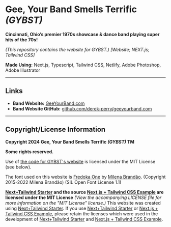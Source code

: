 # Gee, Your Band Smells Terrific _(GYBST)_
**Cincinnati, Ohio’s premier 1970s showcase & dance band playing super hits of the 70s!**

_(This repository contains the website for GYBST.)_
_[Website; NEXT.js; Tailwind CSS]_

**Made Using:** Next.js, Typescript, Tailwind CSS, Netlify, Adobe Photoshop, Adobe Illustrator

---

## Links
- **Band Website:** [GeeYourBand.com](https://GeeYourBand.com "Visit the band website for Gee, Your Band Smells Terrific (GYBST) at GeeYourBand.com")
- **Band Website GitHub:** [github.com/derek-perry/geeyourband.com](https://github.com/derek-perry/geeyourband.com "Visit the GitHub for GeeYourBand.com at github.com/derek-perry/geeyourband.com")

---

## Copyright/License Information
**Copyright 2024 Gee, Your Band Smells Terrific _(GYBST)_ TM**

**Some rights reserved.**

Use of [the code for GYBST's website](https://github.com/derek-perry/geeyourband.com "Visit the GitHub for GeeYourBand.com at github.com/derek-perry/geeyourband.com") is licensed under the MIT License (see below).

The font used on this website is [Fredoka One](https://github.com/hafontia-zz/Fredoka-One "View the Fredoka One font on GitHub") by [Milena Brandão](https://www.milenabdesign.com/portfolio/fredoka-fonts). (Copyright 2015-2022 Milena Brandão) (SIL Open Font License 1.1)

**[Next+Tailwind Starter](https://github.com/derek-perry/next-tailwind-starter "Visit the GitHub repository for this Next+Tailwind Starter at github.com/derek-perry/next-tailwind-starter") and the source [Next.js + Tailwind CSS Example](https://github.com/vercel/next.js/tree/deprecated-main/examples/with-tailwindcss "Visit the Official Next.js + Tailwind CSS Example that this Starter was Based On at github.com/vercel/next.js/tree/deprecated-main/examples/with-tailwindcss") are licensed under the MIT License**
_(View the accompanying LICENSE file for more information on the "MIT License" license.)_
This website was created using [Next+Tailwind Starter](https://github.com/derek-perry/next-tailwind-starter "Visit the GitHub repository for this Next+Tailwind Starter at github.com/derek-perry/next-tailwind-starter"). If you use [Next+Tailwind Starter](https://github.com/derek-perry/next-tailwind-starter "Visit the GitHub repository for this Next+Tailwind Starter at github.com/derek-perry/next-tailwind-starter") or [Next.js + Tailwind CSS Example](https://github.com/vercel/next.js/tree/deprecated-main/examples/with-tailwindcss "Visit the Official Next.js + Tailwind CSS Example that this Starter was Based On at github.com/vercel/next.js/tree/deprecated-main/examples/with-tailwindcss"), please retain the licenses which were used in the development of [Next+Tailwind Starter](https://github.com/derek-perry/next-tailwind-starter "Visit the GitHub repository for this Next+Tailwind Starter at github.com/derek-perry/next-tailwind-starter") and [Next.js + Tailwind CSS Example](https://github.com/vercel/next.js/tree/deprecated-main/examples/with-tailwindcss "Visit the Official Next.js + Tailwind CSS Example that this Starter was Based On at github.com/vercel/next.js/tree/deprecated-main/examples/with-tailwindcss").